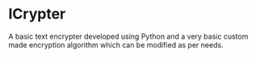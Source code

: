 # ICrypter
A basic text encrypter developed using Python and a very basic custom made encryption algorithm which can be modified as per needs. 
